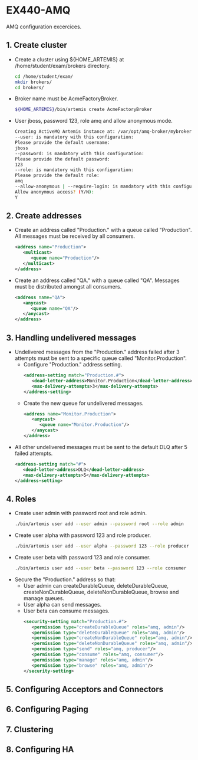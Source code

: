 # EX440-AMQ
AMQ configuration excercices.

## 1. Create cluster
   - Create a cluster using ${HOME_ARTEMIS} at /home/student/exam/brokers directory.
     ```bash
     cd /home/student/exam/
     mkdir brokers/
     cd brokers/
     ```
   - Broker name must be AcmeFactoryBroker.
     ```bash
     ${HOME_ARTEMIS}/bin/artemis create AcmeFactoryBroker
     ```
   - User jboss, password 123, role amq and allow anonymous mode.
     ```bash
     Creating ActiveMQ Artemis instance at: /var/opt/amq-broker/mybroker
     --user: is mandatory with this configuration:
     Please provide the default username:
     jboss
     --password: is mandatory with this configuration:
     Please provide the default password:
     123
     --role: is mandatory with this configuration:
     Please provide the default role:
     amq
     --allow-anonymous | --require-login: is mandatory with this configuration:
     Allow anonymous access? (Y/N):
     Y
     ```

## 2. Create addresses
   - Create an address called "Production." with a queue called "Production". All messages must be received by all consumers.
     ```xml
     <address name="Production">
        <multicast>
           <queue name="Production"/>
        </multicast>
     </address>
     ```
   - Create an address called "QA." with a queue called "QA". Messages must be distributed amongst all consumers.
     ```xml
     <address name="QA">
        <anycast>
           <queue name="QA"/>
        </anycast>
     </address>
     ```

## 3. Handling undelivered messages
   - Undelivered messages from the "Production." address failed after 3 attempts must be sent to a specific queue called "Monitor.Production".
      - Configure "Production." address setting.
        ```xml
        <address-setting match="Production.#">
           <dead-letter-address>Monitor.Production</dead-letter-address>
           <max-delivery-attempts>3</max-delivery-attempts>
        </address-setting>
        ```
      - Create the new queue for undelivered messages.
        ```xml
        <address name="Monitor.Production">
           <anycast>
              <queue name="Monitor.Production"/>
           </anycast>   
        </address>
        ```
   - All other undelivered messages must be sent to the default DLQ after 5 failed attempts.
     ```xml
     <address-setting match="#">
        <dead-letter-address>DLQ</dead-letter-address>
        <max-delivery-attempts>5</max-delivery-attempts>
     </address-setting>
     ```

## 4. Roles
   - Create user admin with password root and role admin.
     ```bash
     ./bin/artemis user add --user admin --password root --role admin
     ```
   - Create user alpha with password 123 and role producer.
     ```bash
     ./bin/artemis user add --user alpha --password 123 --role producer
     ```
   - Create user beta with password 123 and role consumer.
     ```bash
     ./bin/artemis user add --user beta --password 123 --role consumer
     ```
   - Secure the "Production." address so that:
      - User admin can createDurableQueue, deleteDurableQueue, createNonDurableQueue, deleteNonDurableQueue, browse and manage queues.
      - User alpha can send messages.
      - User beta can consume messages.
        ```xml
        <security-setting match="Production.#">
           <permission type="createDurableQueue" roles="amq, admin"/>
           <permission type="deleteDurableQueue" roles="amq, admin"/>
           <permission type="createNonDurableQueue" roles="amq, admin"/>
           <permission type="deleteNonDurableQueue" roles="amq, admin"/>
           <permission type="send" roles="amq, producer"/>
           <permission type="consume" roles="amq, consumer"/>
           <permission type="manage" roles="amq, admin"/>
           <permission type="browse" roles="amq, admin"/>
        </security-setting>
        ```
        
## 5. Configuring Acceptors and Connectors

## 6. Configuring Paging

## 7. Clustering

## 8. Configuring HA
